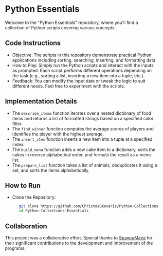 # Python Essentials

Welcome to the "Python Essentials" repository, where you'll find a collection of Python scripts covering various concepts .


## Code Instructions
- Objective: The scripts in this repository demonstrate practical Python applications including sorting, searching, inserting, and formatting data.
- How to Play: Simply run the Python scripts and interact with the inputs as prompted. Each script performs different operations depending on the task (e.g., sorting a list, inserting a new item into a tuple, etc.).
- Feedback: You can modify the input data or tweak the logic to suit different needs. Feel free to experiment with the scripts.


## Implementation Details
- The `describe_items` function iterates over a nested dictionary of food items and returns a list of formatted strings based on a specified color filter.
- The `find_winner` function computes the average scores of players and identifies the player with the highest average.
- The `insert_item` function inserts a new item into a tuple at a specified index.
- The `build_menu` function adds a new cake item to a dictionary, sorts the cakes in reverse alphabetical order, and formats the result as a menu list.
- The `prepare_list` function takes a list of animals, deduplicates it using a set, and sorts the items alphabetically.


## How to Run
- Clone the Repository:
  ```bash
     git clone https://github.com/ChristosGkovaris/Python-Collections-Essentials.git
     cd Python-Collections-Essentials


## Collaboration
This project was a collaborative effort. Special thanks to [SpanouMaria](https://github.com/SpanouMaria) for their significant contributions to the development and improvement of the programs.
